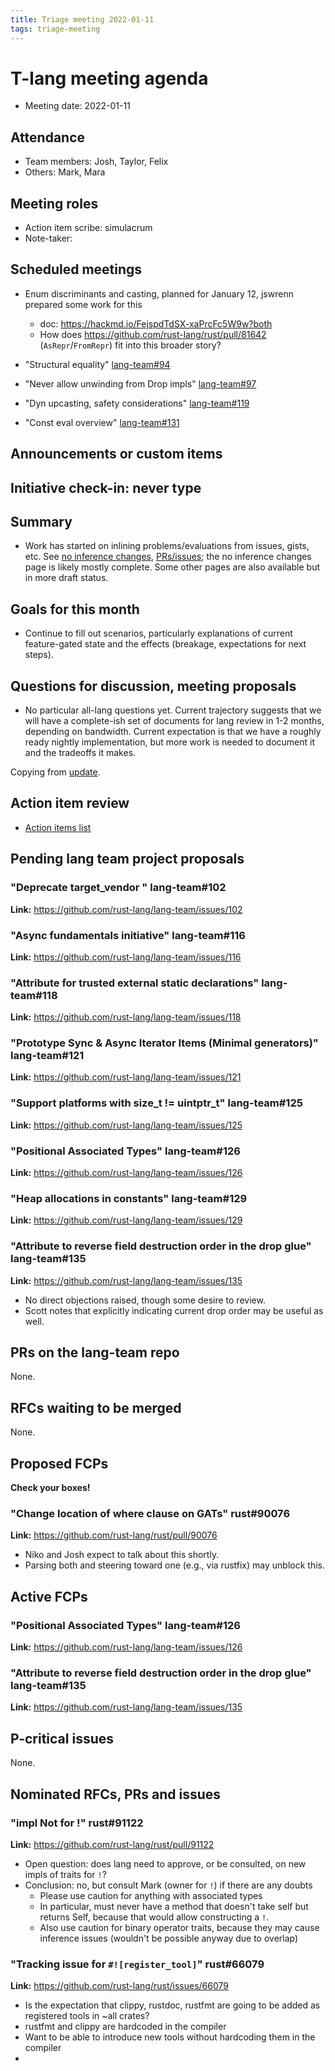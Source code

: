 ```yaml
---
title: Triage meeting 2022-01-11
tags: triage-meeting
---
```


# T-lang meeting agenda

* Meeting date: 2022-01-11

## Attendance

* Team members: Josh, Taylor, Felix
* Others: Mark, Mara

## Meeting roles

* Action item scribe: simulacrum
* Note-taker:

## Scheduled meetings
- Enum discriminants and casting, planned for January 12, jswrenn prepared some work for this
    - doc: https://hackmd.io/FejspdTdSX-xaPrcFc5W9w?both
    - How does https://github.com/rust-lang/rust/pull/81642 (`AsRepr`/`FromRepr`) fit into this broader story?

-  "Structural equality" [lang-team#94](https://github.com/rust-lang/lang-team/issues/94)
-  "Never allow unwinding from Drop impls" [lang-team#97](https://github.com/rust-lang/lang-team/issues/97)
-  "Dyn upcasting, safety considerations" [lang-team#119](https://github.com/rust-lang/lang-team/issues/119)
-  "Const eval overview" [lang-team#131](https://github.com/rust-lang/lang-team/issues/131)

## Announcements or custom items



## Initiative check-in: never type

## Summary

* Work has started on inlining problems/evaluations from issues, gists, etc.
  See [no inference changes](https://rust-lang.github.io/never-type-initiative/evaluation/no-inference-changes.html),
  [PRs/issues](https://rust-lang.github.io/never-type-initiative/evaluation/issues.md); the no inference changes page is likely
  mostly complete. Some other pages are also available but in more draft status.

## Goals for this month

* Continue to fill out scenarios, particularly explanations of current
  feature-gated state and the effects (breakage, expectations for next steps).

## Questions for discussion, meeting proposals

* No particular all-lang questions yet. Current trajectory suggests that we will
  have a complete-ish set of documents for lang review in 1-2 months, depending
  on bandwidth. Current expectation is that we have a roughly ready nightly
  implementation, but more work is needed to document it and the tradeoffs it
  makes.

Copying from [update](https://rust-lang.github.io/never-type-initiative/updates/2022-01-11.html).

## Action item review

* [Action items list](https://hackmd.io/gstfhtXYTHa3Jv-P_2RK7A)

## Pending lang team project proposals
### "Deprecate target_vendor " lang-team#102

**Link:** https://github.com/rust-lang/lang-team/issues/102

### "Async fundamentals initiative" lang-team#116

**Link:** https://github.com/rust-lang/lang-team/issues/116

### "Attribute for trusted external static declarations" lang-team#118

**Link:** https://github.com/rust-lang/lang-team/issues/118

### "Prototype Sync & Async Iterator Items (Minimal generators)" lang-team#121

**Link:** https://github.com/rust-lang/lang-team/issues/121

### "Support platforms with size_t != uintptr_t" lang-team#125

**Link:** https://github.com/rust-lang/lang-team/issues/125

### "Positional Associated Types" lang-team#126

**Link:** https://github.com/rust-lang/lang-team/issues/126

### "Heap allocations in constants" lang-team#129

**Link:** https://github.com/rust-lang/lang-team/issues/129

### "Attribute to reverse field destruction order in the drop glue" lang-team#135

**Link:** https://github.com/rust-lang/lang-team/issues/135

* No direct objections raised, though some desire to review.
* Scott notes that explicitly indicating current drop order may be useful as well.

## PRs on the lang-team repo

None.




## RFCs waiting to be merged

None.




## Proposed FCPs

**Check your boxes!**
### "Change location of where clause on GATs" rust#90076

**Link:** https://github.com/rust-lang/rust/pull/90076

* Niko and Josh expect to talk about this shortly.
* Parsing both and steering toward one (e.g., via rustfix) may unblock this.

## Active FCPs
### "Positional Associated Types" lang-team#126

**Link:** https://github.com/rust-lang/lang-team/issues/126

### "Attribute to reverse field destruction order in the drop glue" lang-team#135

**Link:** https://github.com/rust-lang/lang-team/issues/135



## P-critical issues

None.




## Nominated RFCs, PRs and issues

### "impl Not for !" rust#91122

**Link:** https://github.com/rust-lang/rust/pull/91122

- Open question: does lang need to approve, or be consulted, on new impls of traits for `!`?
- Conclusion: no, but consult Mark (owner for `!`) if there are any doubts
    - Please use caution for anything with associated types
    - In particular, must never have a method that doesn't take self but returns Self, because that would allow constructing a `!`.
    - Also use caution for binary operator traits, because they may cause inference issues (wouldn't be possible anyway due to overlap)

### "Tracking issue for `#![register_tool]`" rust#66079

**Link:** https://github.com/rust-lang/rust/issues/66079

* Is the expectation that clippy, rustdoc, rustfmt are going to be added as registered tools in ~all crates?
* rustfmt and clippy are hardcoded in the compiler
* Want to be able to introduce new tools without hardcoding them in the compiler
* 